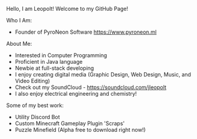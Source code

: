 Hello, I am Leopolt! Welcome to my GitHub Page!

Who I Am:
- Founder of PyroNeon Software https://www.pyroneon.ml

About Me:
- Interested in Computer Programming
- Proficient in Java language
- Newbie at full-stack developing
- I enjoy creating digital media (Graphic Design, Web Design, Music, and Video Editing)
- Check out my SoundCloud - https://soundcloud.com/jleopolt
- I also enjoy electrical engineering and chemistry!

Some of my best work:
- Utility Discord Bot
- Custom Minecraft Gameplay Plugin 'Scraps'
- Puzzle Minefield (Alpha free to download right now!)
